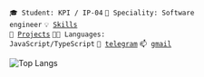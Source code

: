 <code>🎓 Student: KPI / IP-04</code>
<code>👷 Speciality: Software engineer</code>
<code>💡 [Skills](SKILLS.md)</code>
<br>
<code>🧻 [Projects](PROJECTS.md)</code>
<code>🧑‍💻 Languages: JavaScript/TypeScript</code>
<code>💬 [telegram](https://telegram.me/kcholombytko)</code>
<code>📫 [gmail](mailto:kyrylo.cholombytko.2003@gmail.com)</code>

![Top Langs](https://github-readme-stats.vercel.app/api/top-langs/?username=cholombytko&theme=github_dark&layout=compact)
